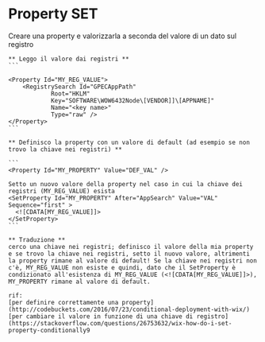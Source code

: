 




# Property SET

Creare una property e valorizzarla a seconda del valore di un dato sul registro

    ** Leggo il valore dai registri **
    ```
    
    <Property Id="MY_REG_VALUE">
        <RegistrySearch Id="GPECAppPath"
                Root="HKLM"
                Key="SOFTWARE\WOW6432Node\[VENDOR]]\[APPNAME]"
                Name="<key name>"
                Type="raw" />
    </Property>
    ```

    ** Definisco la property con un valore di default (ad esempio se non trovo la chiave nei registri) **
    
    ```
    <Property Id="MY_PROPERTY" Value="DEF_VAL" />
    
    Setto un nuovo valore della property nel caso in cui la chiave dei registri (MY_REG_VALUE) esista
    <SetProperty Id="MY_PROPERTY" After="AppSearch" Value="VAL" Sequence="first" >
      <![CDATA[MY_REG_VALUE]]>
    </SetProperty>
    ```

    ** Traduzione ** 
    cerco una chiave nei registri; definisco il valore della mia property e se trovo la chiave nei registri, setto il nuovo valore, altrimenti la property rimane al valore di default! Se la chiave nei registri non c'è, MY_REG_VALUE non esiste e quindi, dato che il SetProperty è condizionato all'esistenza di MY_REG_VALUE (<![CDATA[MY_REG_VALUE]]>), MY_PROPERTY rimane al valore di default.

    rif:
    [per definire correttamente una property](http://codebuckets.com/2016/07/23/conditional-deployment-with-wix/)
    [per cambiare il valore in funzione di una chiave di registro](https://stackoverflow.com/questions/26753632/wix-how-do-i-set-property-conditionally9    






